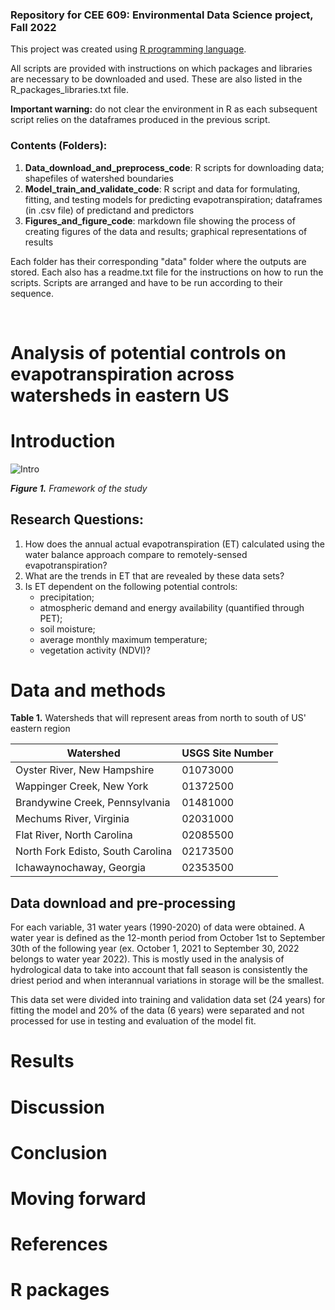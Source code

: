 ### Repository for CEE 609: Environmental Data Science project, Fall 2022

This project was created using [R programming language](https://www.r-project.org/).

All scripts are provided with instructions on which packages and libraries are necessary to be downloaded and used. These are also listed in the R_packages_libraries.txt file.

**Important warning:** do not clear the environment in R as each subsequent script relies on the dataframes produced in the previous script.


### Contents (Folders):

1. **Data_download_and_preprocess_code**: R scripts for downloading data; shapefiles of watershed boundaries
2. **Model_train_and_validate_code**: R script and data for formulating, fitting, and testing models for predicting evapotranspiration; dataframes (in .csv file) of predictand and predictors
3. **Figures_and_figure_code**: markdown file showing the process of creating figures of the data and results; graphical representations of results

Each folder has their corresponding "data" folder where the outputs are stored. Each also has a readme.txt file for the instructions on how to run the scripts. Scripts are arranged and have to be run according to their sequence.

&nbsp;

# Analysis of potential controls on evapotranspiration across watersheds in eastern US

# Introduction

![Intro](https://user-images.githubusercontent.com/95758941/207928238-02a77db6-31ab-4d58-8436-7121d1437a2a.png)

_**Figure 1.** Framework of the study_


## Research Questions:

1. How does the annual actual evapotranspiration (ET) calculated using the water balance approach compare to remotely-sensed evapotranspiration?
2. What are the trends in ET that are revealed by these data sets?
3. Is ET dependent on the following potential controls: 
    - precipitation;
    - atmospheric demand and energy availability (quantified through PET);
    - soil moisture;
    - average monthly maximum temperature;
    - vegetation activity (NDVI)?


# Data and methods

**Table 1.** Watersheds that will represent areas from north to south of US' eastern region

| Watershed  | USGS Site Number |
| ------------- | ------------- |
| Oyster River, New Hampshire  | 01073000  |
| Wappinger Creek, New York  | 01372500  |
| Brandywine Creek, Pennsylvania  | 01481000  |
| Mechums River, Virginia  | 02031000  |
| Flat River, North Carolina  | 02085500  |
| North Fork Edisto, South Carolina  | 02173500  |
| Ichawaynochaway, Georgia  | 02353500  |

## Data download and pre-processing

For each variable, 31 water years (1990-2020) of data were obtained. A water year is defined as the 12-month period from October 1st to September 30th of the following year (ex. October 1, 2021 to September 30, 2022 belongs to water year 2022). This is mostly used in the analysis of hydrological data to take into account that fall season is consistently the driest period and when interannual variations in storage will be the smallest. 

This data set were divided into training and validation data set (24 years) for fitting the model and 20% of the data (6 years) were separated and not processed for use in testing and evaluation of the model fit.



# Results

# Discussion

# Conclusion

# Moving forward

# References

# R packages
